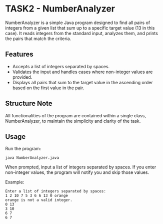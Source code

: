 
# TASK2 - NumberAnalyzer
NumberAnalyzer is a simple Java program designed to find all pairs of integers from a given list that sum up to a specific target value (13 in this case). It reads integers from the standard input, analyzes them, and prints the pairs that match the criteria.

## Features
- Accepts a list of integers separated by spaces.
- Validates the input and handles cases where non-integer values are provided.
- Displays all pairs that sum to the target value in the ascending order based on the first value in the pair.
## Structure Note
All functionalities of the program are contained within a single class, NumberAnalyzer, to maintain the simplicity and clarity of the task.
## Usage
Run the program:
```  
java NumberAnalyzer.java
```  
When prompted, input a list of integers separated by spaces. If you enter non-integer values, the program will notify you and skip those values.

Example:
```
Enter a list of integers separated by spaces:  
1 2 10 7 5 3 6 6 13 0 orange 
orange is not a valid integer.  
0 13
3 10
6 7
6 7
```